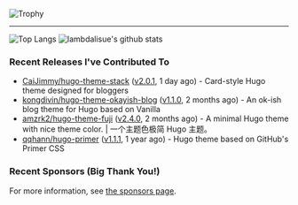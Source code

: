 ![Trophy](https://github-profile-trophy.vercel.app/?username=ress997&column=7)

---

![Top Langs](https://github-readme-stats.vercel.app/api/top-langs/?username=ress997)
![lambdalisue's github stats](https://github-readme-stats.vercel.app/api?username=ress997&show_icons=true&count_private=true&line_height=40)

### Recent Releases I've Contributed To

- [CaiJimmy/hugo-theme-stack](https://github.com/CaiJimmy/hugo-theme-stack) ([v2.0.1](https://github.com/CaiJimmy/hugo-theme-stack/releases/tag/v2.0.1), 1 day ago) - Card-style Hugo theme designed for bloggers
- [kongdivin/hugo-theme-okayish-blog](https://github.com/kongdivin/hugo-theme-okayish-blog) ([v1.1.0](https://github.com/kongdivin/hugo-theme-okayish-blog/releases/tag/v1.1.0), 2 months ago) - An ok-ish blog theme for Hugo based on Vanilla
- [amzrk2/hugo-theme-fuji](https://github.com/amzrk2/hugo-theme-fuji) ([v2.4.0](https://github.com/amzrk2/hugo-theme-fuji/releases/tag/v2.4.0), 2 months ago) - A minimal Hugo theme with nice theme color. | 一个主题色极简 Hugo 主题。
- [qqhann/hugo-primer](https://github.com/qqhann/hugo-primer) ([v1.1.1](https://github.com/qqhann/hugo-primer/releases/tag/v1.1.1), 1 year ago) - Hugo theme based on GitHub&#39;s Primer CSS

### Recent Sponsors (Big Thank You!)


For more information, see [the sponsors page](https://github.com/sponsors/ress997/).
